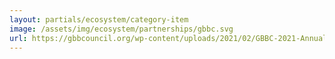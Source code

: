 ```yaml
---
layout: partials/ecosystem/category-item
image: /assets/img/ecosystem/partnerships/gbbc.svg
url: https://gbbcouncil.org/wp-content/uploads/2021/02/GBBC-2021-Annual-Report.pdf/
---
```

